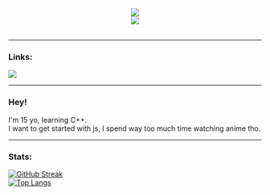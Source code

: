 <div id = "chitanda-gif" align="center">
  <img src="https://media.tenor.com/s_2Q1_1Eka0AAAAM/anime-girl.gif"/>  
</div>

<div id="p-views" align="center">
  <img src="https://komarev.com/ghpvc/?username=NotKronos&style=flat-square&color=red"/>
</div>
<br/>

---

### Links:
<div class = "links align = "center">
<a href = "https://myanimelist.net/profile/OutOfOpioids">
<img src="https://camo.githubusercontent.com/56af25f8d49f53f85905fb1fa5f50061034ced7443ad3a2756f5feac17af94f7/68747470733a2f2f696d672e736869656c64732e696f2f62616467652f4d79616e696d656c6973742d3245353141323f7374796c653d666f722d7468652d6261646765266c6f676f3d6d79616e696d656c697374266c6f676f436f6c6f723d7768697465"/>
</a>
</div>

---

### Hey!

I'm 15 yo, learning C++.
<br/>
I want to get started with js, I spend way too much time watching anime tho.

---
### Stats:
[![GitHub Streak](http://github-readme-streak-stats.herokuapp.com?user=NotKronos&theme=dark&background=000000)](https://git.io/streak-stats)
<br/>
[![Top Langs](https://github-readme-stats.vercel.app/api/top-langs/?username=NotKronos&layout=compact&theme=vision-friendly-dark)](https://github.com/anuraghazra/github-readme-stats)
<!--
**NotKronos/NotKronos** is a ✨ _special_ ✨ repository because its `README.md` (this file) appears on your GitHub profile.
-->
